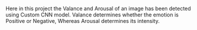 Here in this project the Valance and Arousal of an image has been detected using Custom CNN model.
Valance determines whether the emotion is Positive or Negative, Whereas Arousal determines its intensity.
